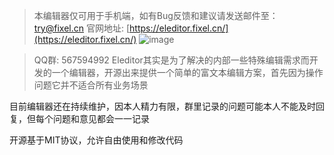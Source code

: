 >本编辑器仅可用于手机端，如有Bug反馈和建议请发送邮件至：try@fixel.cn
>官网地址: [https://eleditor.fixel.cn/](https://eleditor.fixel.cn/)
> ![image](https://eleditor.fixel.cn/static/eleditor/images/qrcode.png)

>QQ群: 567594992
>Eleditor其实是为了解决的内部一些特殊编辑需求而开发的一个编辑器，开源出来提供一个简单的富文本编辑方案，首先因为操作问题它并不适合所有业务场景

目前编辑器还在持续维护，因本人精力有限，群里记录的问题可能本人不能及时回复，但每个问题和意见都会一一记录

开源基于MIT协议，允许自由使用和修改代码

